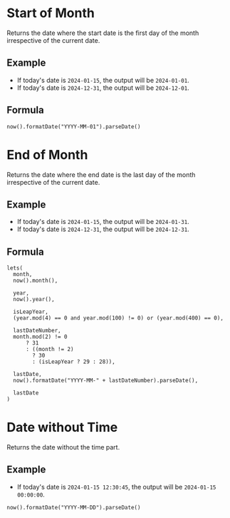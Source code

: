 # Start of Month

Returns the date where the start date is the first day of the month irrespective of the current date.

## Example

- If today's date is `2024-01-15`, the output will be `2024-01-01`.
- If today's date is `2024-12-31`, the output will be `2024-12-01`.

## Formula

```
now().formatDate("YYYY-MM-01").parseDate()
```

# End of Month

Returns the date where the end date is the last day of the month irrespective of the current date.

## Example

- If today's date is `2024-01-15`, the output will be `2024-01-31`.
- If today's date is `2024-12-31`, the output will be `2024-12-31`.

## Formula

```
lets(
  month,
  now().month(),

  year,
  now().year(),

  isLeapYear,
  (year.mod(4) == 0 and year.mod(100) != 0) or (year.mod(400) == 0),

  lastDateNumber,
  month.mod(2) != 0
      ? 31
      : ((month != 2)
        ? 30
        : (isLeapYear ? 29 : 28)),

  lastDate,
  now().formatDate("YYYY-MM-" + lastDateNumber).parseDate(),

  lastDate
)
```

# Date without Time

Returns the date without the time part.

## Example

- If today's date is `2024-01-15 12:30:45`, the output will be `2024-01-15 00:00:00`.

```
now().formatDate("YYYY-MM-DD").parseDate()
```
